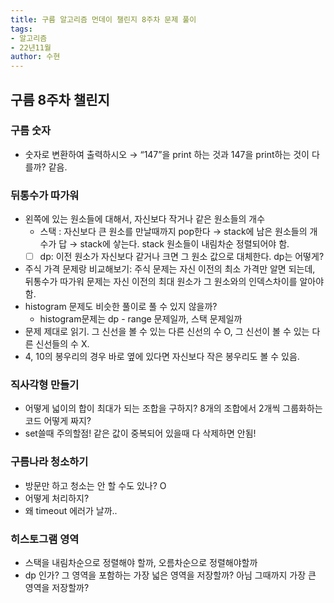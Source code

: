 ```yaml
---
title: 구름 알고리즘 먼데이 챌린지 8주차 문제 풀이
tags:
- 알고리즘
- 22년11월
author: 수현
---
```

## 구름 8주차 챌린지

### 구름 숫자

- 숫자로 변환하여 출력하시오 → “147”을 print 하는 것과 147을 print하는 것이 다를까? 같음.

### 뒤통수가 따가워

- 왼쪽에 있는 원소들에 대해서, 자신보다 작거나 같은 원소들의 개수
    - 스택 : 자신보다 큰 원소를 만날때까지 pop한다  → stack에 남은 원소들의 개수가 답 → stack에 샇는다.  stack 원소들이 내림차순 정렬되어야 함.
    - [ ]  dp: 이전 원소가 자신보다 같거나 크면 그 원소 값으로 대체한다. dp는 어떻게?
- 주식 가격 문제랑 비교해보기: 주식 문제는 자신 이전의 최소 가격만 알면 되는데, 뒤통수가 따가워 문제는 자신 이전의 최대 원소가 그 원소와의 인덱스차이를 알아야함.
- histogram 문제도 비슷한 풀이로 풀 수 있지 않을까?
    - histogram문제는 dp - range 문제일까, 스택 문제일까
- 문제 제대로 읽기. 그 신선을 볼 수 있는 다른 신선의 수 O, 그 신선이 볼 수 있는 다른 신선들의 수 X.
- 4, 10의 봉우리의 경우 바로 옆에 있다면 자신보다 작은 봉우리도 볼 수 있음.

### 직사각형 만들기

- 어떻게 넓이의 합이 최대가 되는 조합을 구하지? 8개의 조합에서 2개씩 그룹화하는 코드 어떻게 짜지?
- set쓸때 주의할점! 같은 값이 중복되어 있을때 다 삭제하면 안됨!

### 구름나라 청소하기

- 방문만 하고 청소는 안 할 수도 있나? O
- 어떻게 처리하지?
- 왜 timeout 에러가 날까..

### 히스토그램 영역

- 스택을 내림차순으로 정렬해야 할까, 오름차순으로 정렬해야할까
- dp 인가? 그 영역을 포함하는 가장 넓은 영역을 저장할까? 아님 그때까지 가장 큰 영역을 저장할까?